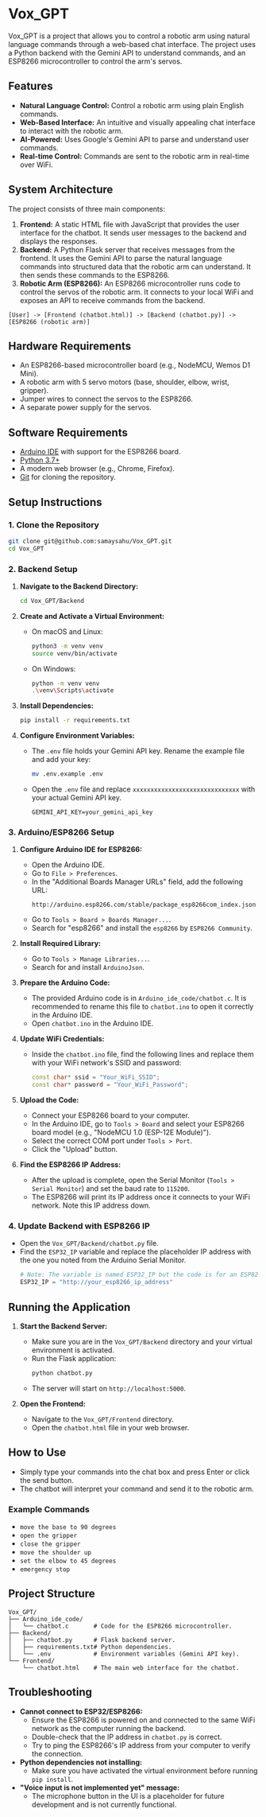 # Vox_GPT

Vox_GPT is a project that allows you to control a robotic arm using natural language commands through a web-based chat interface. The project uses a Python backend with the Gemini API to understand commands, and an ESP8266 microcontroller to control the arm's servos.

## Features

-   **Natural Language Control:** Control a robotic arm using plain English commands.
-   **Web-Based Interface:** An intuitive and visually appealing chat interface to interact with the robotic arm.
-   **AI-Powered:** Uses Google's Gemini API to parse and understand user commands.
-   **Real-time Control:** Commands are sent to the robotic arm in real-time over WiFi.

## System Architecture

The project consists of three main components:

1.  **Frontend:** A static HTML file with JavaScript that provides the user interface for the chatbot. It sends user messages to the backend and displays the responses.
2.  **Backend:** A Python Flask server that receives messages from the frontend. It uses the Gemini API to parse the natural language commands into structured data that the robotic arm can understand. It then sends these commands to the ESP8266.
3.  **Robotic Arm (ESP8266):** An ESP8266 microcontroller runs code to control the servos of the robotic arm. It connects to your local WiFi and exposes an API to receive commands from the backend.

```
[User] -> [Frontend (chatbot.html)] -> [Backend (chatbot.py)] -> [ESP8266 (robotic arm)]
```

## Hardware Requirements

-   An ESP8266-based microcontroller board (e.g., NodeMCU, Wemos D1 Mini).
-   A robotic arm with 5 servo motors (base, shoulder, elbow, wrist, gripper).
-   Jumper wires to connect the servos to the ESP8266.
-   A separate power supply for the servos.

## Software Requirements

-   [Arduino IDE](https://www.arduino.cc/en/software) with support for the ESP8266 board.
-   [Python 3.7+](https://www.python.org/downloads/)
-   A modern web browser (e.g., Chrome, Firefox).
-   [Git](https://git-scm.com/downloads) for cloning the repository.

## Setup Instructions

### 1. Clone the Repository

```bash
git clone git@github.com:samaysahu/Vox_GPT.git
cd Vox_GPT
```

### 2. Backend Setup

1.  **Navigate to the Backend Directory:**
    ```bash
    cd Vox_GPT/Backend
    ```

2.  **Create and Activate a Virtual Environment:**
    -   On macOS and Linux:
        ```bash
        python3 -m venv venv
        source venv/bin/activate
        ```
    -   On Windows:
        ```bash
        python -m venv venv
        .\venv\Scripts\activate
        ```

3.  **Install Dependencies:**
    ```bash
    pip install -r requirements.txt
    ```

4.  **Configure Environment Variables:**
    -   The `.env` file holds your Gemini API key. Rename the example file and add your key:
        ```bash
        mv .env.example .env
        ```
    -   Open the `.env` file and replace `xxxxxxxxxxxxxxxxxxxxxxxxxxxxxx` with your actual Gemini API key.
        ```
        GEMINI_API_KEY=your_gemini_api_key
        ```

### 3. Arduino/ESP8266 Setup

1.  **Configure Arduino IDE for ESP8266:**
    -   Open the Arduino IDE.
    -   Go to `File > Preferences`.
    -   In the "Additional Boards Manager URLs" field, add the following URL:
        ```
        http://arduino.esp8266.com/stable/package_esp8266com_index.json
        ```
    -   Go to `Tools > Board > Boards Manager...`.
    -   Search for "esp8266" and install the `esp8266` by `ESP8266 Community`.

2.  **Install Required Library:**
    -   Go to `Tools > Manage Libraries...`.
    -   Search for and install `ArduinoJson`.

3.  **Prepare the Arduino Code:**
    -   The provided Arduino code is in `Arduino_ide_code/chatbot.c`. It is recommended to rename this file to `chatbot.ino` to open it correctly in the Arduino IDE.
    -   Open `chatbot.ino` in the Arduino IDE.

4.  **Update WiFi Credentials:**
    -   Inside the `chatbot.ino` file, find the following lines and replace them with your WiFi network's SSID and password:
        ```cpp
        const char* ssid = "Your_WiFi_SSID";
        const char* password = "Your_WiFi_Password";
        ```

5.  **Upload the Code:**
    -   Connect your ESP8266 board to your computer.
    -   In the Arduino IDE, go to `Tools > Board` and select your ESP8266 board model (e.g., "NodeMCU 1.0 (ESP-12E Module)").
    -   Select the correct COM port under `Tools > Port`.
    -   Click the "Upload" button.

6.  **Find the ESP8266 IP Address:**
    -   After the upload is complete, open the Serial Monitor (`Tools > Serial Monitor`) and set the baud rate to `115200`.
    -   The ESP8266 will print its IP address once it connects to your WiFi network. Note this IP address down.

### 4. Update Backend with ESP8266 IP

-   Open the `Vox_GPT/Backend/chatbot.py` file.
-   Find the `ESP32_IP` variable and replace the placeholder IP address with the one you noted from the Arduino Serial Monitor.
    ```python
    # Note: The variable is named ESP32_IP but the code is for an ESP8266
    ESP32_IP = "http://your_esp8266_ip_address"
    ```

## Running the Application

1.  **Start the Backend Server:**
    -   Make sure you are in the `Vox_GPT/Backend` directory and your virtual environment is activated.
    -   Run the Flask application:
        ```bash
        python chatbot.py
        ```
    -   The server will start on `http://localhost:5000`.

2.  **Open the Frontend:**
    -   Navigate to the `Vox_GPT/Frontend` directory.
    -   Open the `chatbot.html` file in your web browser.

## How to Use

-   Simply type your commands into the chat box and press Enter or click the send button.
-   The chatbot will interpret your command and send it to the robotic arm.

### Example Commands

-   `move the base to 90 degrees`
-   `open the gripper`
-   `close the gripper`
-   `move the shoulder up`
-   `set the elbow to 45 degrees`
-   `emergency stop`

## Project Structure

```
Vox_GPT/
├── Arduino_ide_code/
│   └── chatbot.c       # Code for the ESP8266 microcontroller.
├── Backend/
│   ├── chatbot.py      # Flask backend server.
│   ├── requirements.txt# Python dependencies.
│   └── .env            # Environment variables (Gemini API key).
└── Frontend/
    └── chatbot.html    # The main web interface for the chatbot.
```

## Troubleshooting

-   **Cannot connect to ESP32/ESP8266:**
    -   Ensure the ESP8266 is powered on and connected to the same WiFi network as the computer running the backend.
    -   Double-check that the IP address in `chatbot.py` is correct.
    -   Try to ping the ESP8266's IP address from your computer to verify the connection.
-   **Python dependencies not installing:**
    -   Make sure you have activated the virtual environment before running `pip install`.
-   **"Voice input is not implemented yet" message:**
    -   The microphone button in the UI is a placeholder for future development and is not currently functional.
